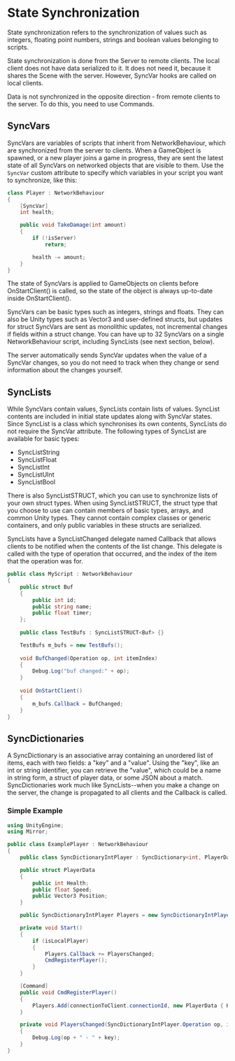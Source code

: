 # State Synchronization

State synchronization refers to the synchronization of values such as integers, floating point numbers, strings and boolean values belonging to scripts.

State synchronization is done from the Server to remote clients. The local client does not have data serialized to it. It does not need it, because it shares the Scene with the server. However, SyncVar hooks are called on local clients.

Data is not synchronized in the opposite direction - from remote clients to the server. To do this, you need to use Commands.

## SyncVars

SyncVars are variables of scripts that inherit from NetworkBehaviour, which are synchronized from the server to clients. When a GameObject is spawned, or a new player joins a game in progress, they are sent the latest state of all SyncVars on networked objects that are visible to them. Use the `SyncVar` custom attribute to specify which variables in your script you want to synchronize, like this:

```cs
class Player : NetworkBehaviour
{
    [SyncVar]
    int health;

    public void TakeDamage(int amount)
    {
        if (!isServer)
            return;

        health -= amount;
    }
}
```

The state of SyncVars is applied to GameObjects on clients before OnStartClient() is called, so the state of the object is always up-to-date inside OnStartClient().

SyncVars can be basic types such as integers, strings and floats. They can also be Unity types such as Vector3 and user-defined structs, but updates for struct SyncVars are sent as monolithic updates, not incremental changes if fields within a struct change. You can have up to 32 SyncVars on a single NetworkBehaviour script, including SyncLists (see next section, below).

The server automatically sends SyncVar updates when the value of a SyncVar changes, so you do not need to track when they change or send information about the changes yourself.

## SyncLists

While SyncVars contain values, SyncLists contain lists of values. SyncList contents are included in initial state updates along with SyncVar states. Since SyncList is a class which synchronises its own contents, SyncLists do not require the SyncVar attribute. The following types of SyncList are available for basic types:

-   SyncListString
-   SyncListFloat
-   SyncListInt
-   SyncListUInt
-   SyncListBool

There is also SyncListSTRUCT, which you can use to synchronize lists of your own struct types. When using SyncListSTRUCT, the struct type that you choose to use can contain members of basic types, arrays, and common Unity types. They cannot contain complex classes or generic containers, and only public variables in these structs are serialized.

SyncLists have a SyncListChanged delegate named Callback that allows clients to be notified when the contents of the list change. This delegate is called with the type of operation that occurred, and the index of the item that the operation was for.

```cs
public class MyScript : NetworkBehaviour
{
    public struct Buf
    {
        public int id;
        public string name;
        public float timer;
    };
            
    public class TestBufs : SyncListSTRUCT<Buf> {}

    TestBufs m_bufs = new TestBufs();
    
    void BufChanged(Operation op, int itemIndex)
    {
        Debug.Log("buf changed:" + op);
    }
    
    void OnStartClient()
    {
        m_bufs.Callback = BufChanged;
    }
}
```

## SyncDictionaries

A SyncDictionary is an associative array containing an unordered list of items, each with two fields: a "key" and a "value". Using the "key", like an int or string identifier, you can retrieve the "value", which could be a name in string form, a struct of player data, or some JSON about a match. SyncDictionaries work much like SyncLists--when you make a change on the server, the change is propagated to all clients and the Callback is called.

### Simple Example

```cs
using UnityEngine;
using Mirror;

public class ExamplePlayer : NetworkBehaviour
{
    public class SyncDictionaryIntPlayer : SyncDictionary<int, PlayerData> { }

    public struct PlayerData
    {
        public int Health;
        public float Speed;
        public Vector3 Position;
    }

    public SyncDictionaryIntPlayer Players = new SyncDictionaryIntPlayer();

    private void Start()
    {
        if (isLocalPlayer)
        {
            Players.Callback += PlayersChanged;
            CmdRegisterPlayer();
        }
    }

    [Command]
    public void CmdRegisterPlayer()
    {
        Players.Add(connectionToClient.connectionId, new PlayerData { Health = 100, Speed = 5f, Position = Vector3.zero });
    }

    private void PlayersChanged(SyncDictionaryIntPlayer.Operation op, int key, PlayerData item)
    {
        Debug.Log(op + " - " + key);
    }
}
```
